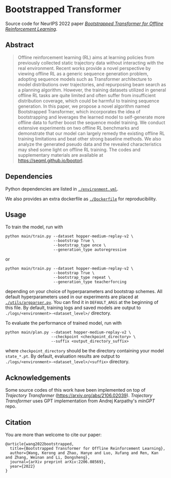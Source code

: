 # Bootstrapped Transformer
Source code for NeurIPS 2022 paper *[Bootstrapped Transformer for Offline Reinforcement Learning](https://seqml.github.io/bootorl/)*.

## Abstract
> Offline reinforcement learning (RL) aims at learning policies from previously collected static trajectory data without interacting with the real environment. Recent works provide a novel perspective by viewing offline RL as a generic sequence generation problem, adopting sequence models such as Transformer architecture to model distributions over trajectories, and repurposing beam search as a planning algorithm. However, the training datasets utilized in general offline RL tasks are quite limited and often suffer from insufficient distribution coverage, which could be harmful to training sequence generation. In this paper, we propose a novel algorithm named Bootstrapped Transformer, which incorporates the idea of bootstrapping and leverages the learned model to self-generate more offline data to further boost the sequence model training. We conduct extensive experiments on two offline RL benchmarks and demonstrate that our model can largely remedy the existing offline RL training limitations and beat other strong baseline methods. We also analyze the generated pseudo data and the revealed characteristics may shed some light on offline RL training. The codes and supplementary materials are available at https://seqml.github.io/bootorl.

## Dependencies

Python dependencies are listed in [`./environment.yml`](./environment.yml).

We also provides an extra dockerfile as [`./Dockerfile`](./Dockerfile) for reproducibility. 

## Usage

To train the model, run with 
```
python main/train.py --dataset hopper-medium-replay-v2 \
                     --bootstrap True \
                     --bootstrap_type once \
                     --generation_type autoregressive
```
or
```
python main/train.py --dataset hopper-medium-replay-v2 \
                     --bootstrap True \
                     --bootstrap_type repeat \
                     --generation_type teacherforcing
```
depending on your choice of hyperparameters and bootstrap schemes. All default hyperparameters used in our experiments are placed at [`./utils/argparser.py`](`./utils/argparser.py`). You can find it in `DEFAULT_ARGS` at the beginning of this file. By default, training logs and saved models are output to `./logs/<environment>-<dataset_level>/` directory.

To evaluate the performance of trained model, run with
```
python main/plan.py --dataset hopper-medium-replay-v2 \
                    --checkpoint <checkpoint_directory> \
                    --suffix <output_directory_suffix>
```
where `checkpoint_directory` should be the directory containing your model `state_*.pt`. By default, evaluation results are output to `./logs/<environment>-<dataset_level>/<suffix>` directory.


## Acknowledgements
Some source codes of this work have been implemented on top of *Trajectory Transformer* (https://arxiv.org/abs/2106.02039).
*Trajectory Transformer* uses GPT implementation from Andrej Karpathy's *minGPT* repo.

## Citation
You are more than welcome to cite our paper:
```
@article{wang2022bootstrapped,
  title={Bootstrapped Transformer for Offline Reinforcement Learning},
  author={Wang, Kerong and Zhao, Hanye and Luo, Xufang and Ren, Kan and Zhang, Weinan and Li, Dongsheng},
  journal={arXiv preprint arXiv:2206.08569},
  year={2022}
}
```